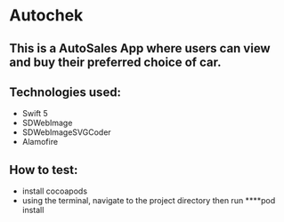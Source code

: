 # Autochek
## This is a AutoSales App where users can view and buy their preferred choice of car.

## Technologies used:
- Swift 5
- SDWebImage
- SDWebImageSVGCoder
- Alamofire

## How to test:
- install cocoapods
- using the terminal, navigate to the project directory then run ****pod install
